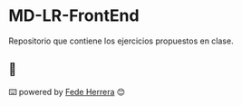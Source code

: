 # MD-LR-FrontEnd


Repositorio que contiene los ejercicios propuestos en clase.

## 🎁

⌨️ powered by [Fede Herrera](https://github.com/FedeHerrera10) 😊

